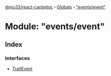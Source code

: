 [@nju33/react-canbetoc](../README.md) › [Globals](../globals.md) › ["events/event"](_events_event_.md)

# Module: "events/event"

## Index

### Interfaces

* [TraitEvent](../interfaces/_events_event_.traitevent.md)
